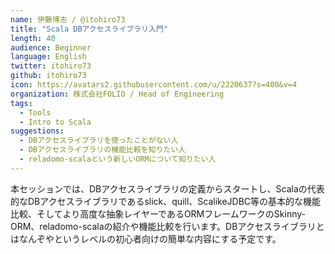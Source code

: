 ```yaml
---
name: 伊藤博志 / @itohiro73
title: "Scala DBアクセスライブラリ入門"
length: 40
audience: Beginner
language: English
twitter: itohiro73
github: itohiro73
icon: https://avatars2.githubusercontent.com/u/2220637?s=400&v=4
organization: 株式会社FOLIO / Head of Engineering
tags:
  - Tools
  - Intro to Scala
suggestions:
  - DBアクセスライブラリを使ったことがない人
  - DBアクセスライブラリの機能比較を知りたい人
  - reladomo-scalaという新しいORMについて知りたい人
---
```

本セッションでは、DBアクセスライブラリの定義からスタートし、Scalaの代表的なDBアクセスライブラリであるslick、quill、ScalikeJDBC等の基本的な機能比較、そしてより高度な抽象レイヤーであるORMフレームワークのSkinny-ORM、reladomo-scalaの紹介や機能比較を行います。DBアクセスライブラリとはなんぞやというレベルの初心者向けの簡単な内容にする予定です。
